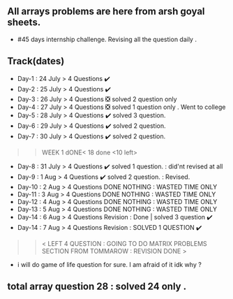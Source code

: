## All arrays problems are here from arsh goyal sheets. 
- #45 days internship challenge. Revising all the question daily .
## Track(dates)
- Day-1 : 24 July > 4 Questions ✔️
- Day-2 : 25 July > 4 Questions ✔️
- Day-3 : 26 July > 4 Questions ❎ solved 2 question only 
- Day-4 : 27 July > 4 Questions ❎ solved 1 question only . Went to college
- Day-5 : 28 July > 4 Questions ✔️ solved 3 question. 
- Day-6 : 29 July > 4 Questions ✔️ solved 2 question.
- Day-7 : 30 July > 4 Questions ✔️ solved 2 question.

>>WEEK 1 dONE< 18 done <10 left>   

- Day-8 : 31 July > 4 Questions ✔️ solved 1 question. : did'nt revised at all
- Day-9 :  1 Aug > 4 Questions  ✔️ solved 2 question. : Revised. 
- Day-10 : 2 Aug > 4 Questions DONE NOTHING : WASTED TIME ONLY 
- Day-11 : 3 Aug > 4 Questions DONE NOTHING : WASTED TIME ONLY
- Day-12 : 4 Aug > 4 Questions DONE NOTHING : WASTED TIME ONLY
- Day-13 : 5 Aug > 4 Questions DONE NOTHING : WASTED TIME ONLY
- Day-14 : 6 Aug > 4 Questions Revision : Done | solved 3 question ✔️
- Day-14 : 7 Aug > 4 Questions Revision : SOLVED 1 QUESTION ✔️





>>< LEFT 4 QUESTION : GOING TO DO MATRIX PROBLEMS SECTION FROM TOMMAROW : REVISION DONE  >
 - i will do game of life question for sure. I am afraid of it idk why ?
## total array question 28 : solved 24 only . 
